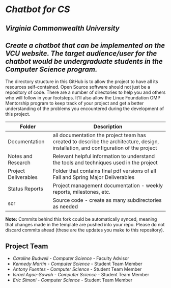 # *Chatbot for CS*
## *Virginia Commonwealth University*
## *Create a chatbot that can be implemented on the VCU website. The target audience/user for the chatbot would be undergraduate students in the Computer Science program.*
The directory structure in this GitHub is to allow the project to have all its resources self-contained.
Open Source software should not just be a repository of code.  There are a number of directories to help you and others who will 
follow in your footsteps.  It'll also allow the Linux Foundation OMP Mentorship program to keep track of your project and get
a better understanding of the problems you encountered during the development of this project. 

| Folder | Description |
|---|---|
| Documentation |  all documentation the project team has created to describe the architecture, design, installation, and configuration of the project |
| Notes and Research | Relevant helpful information to understand the tools and techniques used in the project |
| Project Deliverables | Folder that contains final pdf versions of all Fall and Spring Major Deliverables |
| Status Reports | Project management documentation - weekly reports, milestones, etc. |
| scr | Source code - create as many subdirectories as needed |

**Note:** Commits behind this fork could be automatically synced, meaning that changes made in the template are pushed into your repo. Please do not discard commits ahead (these are the updates you make to this repository).

## Project Team
- *Caroline Budwell* - *Computer Science* - Faculty Advisor
- *Kennedy Martin* - *Computer Science* - Student Team Member
- *Antony Fuentes* - *Computer Science* - Student Team Member
- *Israel Agoe-Sowah* - *Computer Science* - Student Team Member
- *Eric Simoni* - *Computer Science* - Student Team Member
